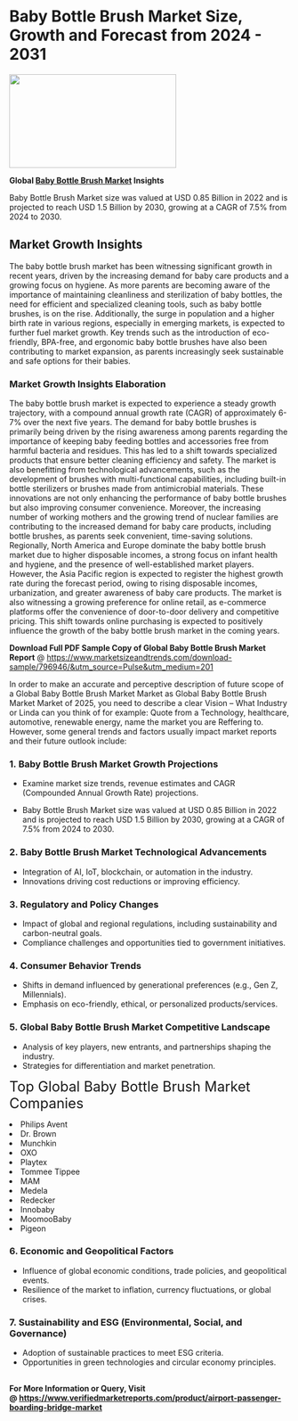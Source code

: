 <H1>Baby Bottle Brush Market Size, Growth and Forecast from 2024 - 2031</H1><img class="aligncenter size-medium wp-image-584254" src="https://thirdeyenews.in/wp-content/uploads/2024/09/Global-Market-Research-300x168.jpeg" alt="" width="300" height="168" /><p><strong>Global&nbsp;<a href="https://www.marketsizeandtrends.com/download-sample/796946/&amp;utm_source=Pulse&amp;utm_medium=201">Baby Bottle Brush Market</a> Insights</strong></p><p>Baby Bottle Brush Market size was valued at USD 0.85 Billion in 2022 and is projected to reach USD 1.5 Billion by 2030, growing at a CAGR of 7.5% from 2024 to 2030.</p><p><h2>Market Growth Insights</h2> The baby bottle brush market has been witnessing significant growth in recent years, driven by the increasing demand for baby care products and a growing focus on hygiene. As more parents are becoming aware of the importance of maintaining cleanliness and sterilization of baby bottles, the need for efficient and specialized cleaning tools, such as baby bottle brushes, is on the rise. Additionally, the surge in population and a higher birth rate in various regions, especially in emerging markets, is expected to further fuel market growth. Key trends such as the introduction of eco-friendly, BPA-free, and ergonomic baby bottle brushes have also been contributing to market expansion, as parents increasingly seek sustainable and safe options for their babies. <h3>Market Growth Insights Elaboration</h3> The baby bottle brush market is expected to experience a steady growth trajectory, with a compound annual growth rate (CAGR) of approximately 6-7% over the next five years. The demand for baby bottle brushes is primarily being driven by the rising awareness among parents regarding the importance of keeping baby feeding bottles and accessories free from harmful bacteria and residues. This has led to a shift towards specialized products that ensure better cleaning efficiency and safety. The market is also benefitting from technological advancements, such as the development of brushes with multi-functional capabilities, including built-in bottle sterilizers or brushes made from antimicrobial materials. These innovations are not only enhancing the performance of baby bottle brushes but also improving consumer convenience. Moreover, the increasing number of working mothers and the growing trend of nuclear families are contributing to the increased demand for baby care products, including bottle brushes, as parents seek convenient, time-saving solutions. Regionally, North America and Europe dominate the baby bottle brush market due to higher disposable incomes, a strong focus on infant health and hygiene, and the presence of well-established market players. However, the Asia Pacific region is expected to register the highest growth rate during the forecast period, owing to rising disposable incomes, urbanization, and greater awareness of baby care products. The market is also witnessing a growing preference for online retail, as e-commerce platforms offer the convenience of door-to-door delivery and competitive pricing. This shift towards online purchasing is expected to positively influence the growth of the baby bottle brush market in the coming years. </p><p><span class=""><strong>Download Full PDF Sample Copy of Global Baby Bottle Brush Market Report</strong> @ <a href="https://www.marketsizeandtrends.com/download-sample/796946/&amp;utm_source=Pulse&amp;utm_medium=201" target="_blank">https://www.marketsizeandtrends.com/download-sample/796946/&amp;utm_source=Pulse&amp;utm_medium=201</a></span></p><p>In order to make an accurate and perceptive description of future scope of a Global&nbsp;Baby Bottle Brush Market Market as Global&nbsp;Baby Bottle Brush Market Market of 2025, you need to describe a clear Vision &ndash; What Industry or Linda can you think of for example: Quote from a Technology, healthcare, automotive, renewable energy, name the market you are Reffering to. However, some general trends and factors usually impact market reports and their future outlook include:</p><h3>1.&nbsp;<strong>Baby Bottle Brush Market Growth Projections</strong></h3><ul><li>Examine market size trends, revenue estimates and CAGR (Compounded Annual Growth Rate) projections.</li><li><p>Baby Bottle Brush Market size was valued at USD 0.85 Billion in 2022 and is projected to reach USD 1.5 Billion by 2030, growing at a CAGR of 7.5% from 2024 to 2030.</p></li></ul><h3>2.&nbsp;<strong>Baby Bottle Brush Market Technological Advancements</strong></h3><ul><li>Integration of AI, IoT, blockchain, or automation in the industry.</li><li>Innovations driving cost reductions or improving efficiency.</li></ul><h3>3.&nbsp;<strong>Regulatory and Policy Changes</strong></h3><ul><li>Impact of global and regional regulations, including sustainability and carbon-neutral goals.</li><li>Compliance challenges and opportunities tied to government initiatives.</li></ul><h3>4.&nbsp;<strong>Consumer Behavior Trends</strong></h3><ul><li>Shifts in demand influenced by generational preferences (e.g., Gen Z, Millennials).</li><li>Emphasis on eco-friendly, ethical, or personalized products/services.</li></ul><h3>5.&nbsp;<strong>Global Baby Bottle Brush Market Competitive Landscape</strong></h3><ul><li>Analysis of key players, new entrants, and partnerships shaping the industry.</li><li>Strategies for differentiation and market penetration.</li></ul><p data-pm-slice="1 1 []"><span style="color: inherit; font-family: inherit; font-size: 25px;">Top Global Baby Bottle Brush Market Companies</span></p><div class="" data-test-id=""><p><li>Philips Avent</li><li> Dr. Brown</li><li> Munchkin</li><li> OXO</li><li> Playtex</li><li> Tommee Tippee</li><li> MAM</li><li> Medela</li><li> Redecker</li><li> Innobaby</li><li> MoomooBaby</li><li> Pigeon</li></p></div><h3>6.&nbsp;<strong>Economic and Geopolitical Factors</strong></h3><ul><li>Influence of global economic conditions, trade policies, and geopolitical events.</li><li>Resilience of the market to inflation, currency fluctuations, or global crises.</li></ul><h3>7.&nbsp;<strong>Sustainability and ESG (Environmental, Social, and Governance)</strong></h3><ul><li>Adoption of sustainable practices to meet ESG criteria.</li><li>Opportunities in green technologies and circular economy principles.</li></ul><h2><strong style="font-size: 14px;">For More Information or Query, Visit @&nbsp;</strong><a style="background-color: #ffffff; font-size: 14px;" href="https://www.marketsizeandtrends.com/report/baby-bottle-brush-market/" target="_blank">https://www.verifiedmarketreports.com/product/airport-passenger-boarding-bridge-market</a></h2>
